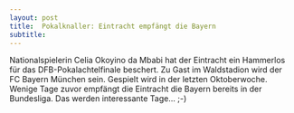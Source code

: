 ```yaml
---
layout: post
title:  Pokalknaller: Eintracht empfängt die Bayern
subtitle:  
---
```


Nationalspielerin Celia Okoyino da Mbabi hat der Eintracht ein Hammerlos für das DFB-Pokalachtelfinale beschert. Zu Gast im Waldstadion wird der FC Bayern München sein. Gespielt wird in der letzten Oktoberwoche. Wenige Tage zuvor empfängt die Eintracht die Bayern bereits in der Bundesliga. Das werden interessante Tage... ;-)


